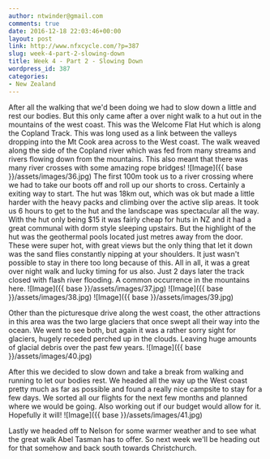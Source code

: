 ```yaml
---
author: ntwinder@gmail.com
comments: true
date: 2016-12-18 22:03:46+00:00
layout: post
link: http://www.nfxcycle.com/?p=387
slug: week-4-part-2-slowing-down
title: Week 4 - Part 2 - Slowing Down
wordpress_id: 387
categories:
- New Zealand
---
```


After all the walking that we'd been doing we had to slow down a little and rest our bodies. But this only came after a over night walk to a hut out in the mountains of the west coast. This was the Welcome Flat Hut which is along the Copland Track. This was long used as a link between the valleys dropping into the Mt Cook area across to the West coast.  The walk weaved along the side of the Copland river which was fed from many streams and rivers flowing down from the mountains. This also meant that there was many river crosses with some amazing rope bridges!
![Image]({{ base }}/assets/images/36.jpg)
The first 100m took us to a river crossing where we had to take our boots off and roll up our shorts to cross. Certainly a exiting way to start. The hut was 18km out, which was ok but made a little harder with the heavy packs and climbing over the active slip areas. It took us 6 hours to get to the hut and the landscape was spectacular all the way. With the hut only being $15 it was fairly cheap for huts in NZ and it had a great communal with dorm style sleeping upstairs. But the highlight of the hut was the geothermal pools located just metres away from the door. These were super hot, with great views but the only thing that let it down was the sand flies constantly nipping at your shoulders. It just wasn't possible to stay in there too long because of this. All in all, it was a great over night walk and lucky timing for us also. Just 2 days later the track closed with flash river flooding. A common occurrence in the mountains here.
![Image]({{ base }}/assets/images/37.jpg)
![Image]({{ base }}/assets/images/38.jpg)
![Image]({{ base }}/assets/images/39.jpg)

Other than the picturesque drive along the west coast, the other attractions in this area was the two large glaciers that once swept all their way into the ocean. We went to see both, but again it was a rather sorry sight for glaciers, hugely receded perched up in the clouds. Leaving huge amounts of glacial debris over the past few years.
![Image]({{ base }}/assets/images/40.jpg)

After this we decided to slow down and take a break from walking and running to let our bodies rest. We headed all the way up the West coast pretty much as far as possible and found a really nice campsite to stay for a few days. We sorted all our flights for the next few months and planned where we would be going. Also working out if our budget would allow for it. Hopefully it will!
![Image]({{ base }}/assets/images/41.jpg)

Lastly we headed off to Nelson for some warmer weather and to see what the great walk Abel Tasman has to offer. So next week we'll be heading out for that somehow and back south towards Christchurch.
